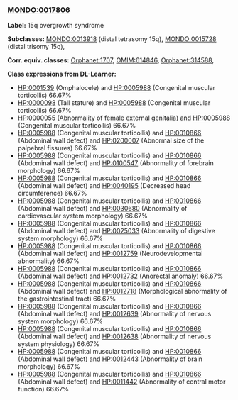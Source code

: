 
### [MONDO:0017806](http://purl.obolibrary.org/obo/MONDO_0017806)
**Label:** 15q overgrowth syndrome

**Subclasses:** [MONDO:0013918](http://purl.obolibrary.org/obo/MONDO_0013918) (distal tetrasomy 15q), [MONDO:0015728](http://purl.obolibrary.org/obo/MONDO_0015728) (distal trisomy 15q), 

**Corr. equiv. classes:** [Orphanet:1707](http://www.orpha.net/ORDO/Orphanet_1707), [OMIM:614846](http://purl.obolibrary.org/obo/OMIM_614846), [Orphanet:314588](http://www.orpha.net/ORDO/Orphanet_314588), 

**Class expressions from DL-Learner:**

- [HP:0001539](http://purl.obolibrary.org/obo/HP_0001539) (Omphalocele) and [HP:0005988](http://purl.obolibrary.org/obo/HP_0005988) (Congenital muscular torticollis) 66.67%
- [HP:0000098](http://purl.obolibrary.org/obo/HP_0000098) (Tall stature) and [HP:0005988](http://purl.obolibrary.org/obo/HP_0005988) (Congenital muscular torticollis) 66.67%
- [HP:0000055](http://purl.obolibrary.org/obo/HP_0000055) (Abnormality of female external genitalia) and [HP:0005988](http://purl.obolibrary.org/obo/HP_0005988) (Congenital muscular torticollis) 66.67%
- [HP:0005988](http://purl.obolibrary.org/obo/HP_0005988) (Congenital muscular torticollis) and [HP:0010866](http://purl.obolibrary.org/obo/HP_0010866) (Abdominal wall defect) and [HP:0200007](http://purl.obolibrary.org/obo/HP_0200007) (Abnormal size of the palpebral fissures) 66.67%
- [HP:0005988](http://purl.obolibrary.org/obo/HP_0005988) (Congenital muscular torticollis) and [HP:0010866](http://purl.obolibrary.org/obo/HP_0010866) (Abdominal wall defect) and [HP:0100547](http://purl.obolibrary.org/obo/HP_0100547) (Abnormality of forebrain morphology) 66.67%
- [HP:0005988](http://purl.obolibrary.org/obo/HP_0005988) (Congenital muscular torticollis) and [HP:0010866](http://purl.obolibrary.org/obo/HP_0010866) (Abdominal wall defect) and [HP:0040195](http://purl.obolibrary.org/obo/HP_0040195) (Decreased head circumference) 66.67%
- [HP:0005988](http://purl.obolibrary.org/obo/HP_0005988) (Congenital muscular torticollis) and [HP:0010866](http://purl.obolibrary.org/obo/HP_0010866) (Abdominal wall defect) and [HP:0030680](http://purl.obolibrary.org/obo/HP_0030680) (Abnormality of cardiovascular system morphology) 66.67%
- [HP:0005988](http://purl.obolibrary.org/obo/HP_0005988) (Congenital muscular torticollis) and [HP:0010866](http://purl.obolibrary.org/obo/HP_0010866) (Abdominal wall defect) and [HP:0025033](http://purl.obolibrary.org/obo/HP_0025033) (Abnormality of digestive system morphology) 66.67%
- [HP:0005988](http://purl.obolibrary.org/obo/HP_0005988) (Congenital muscular torticollis) and [HP:0010866](http://purl.obolibrary.org/obo/HP_0010866) (Abdominal wall defect) and [HP:0012759](http://purl.obolibrary.org/obo/HP_0012759) (Neurodevelopmental abnormality) 66.67%
- [HP:0005988](http://purl.obolibrary.org/obo/HP_0005988) (Congenital muscular torticollis) and [HP:0010866](http://purl.obolibrary.org/obo/HP_0010866) (Abdominal wall defect) and [HP:0012732](http://purl.obolibrary.org/obo/HP_0012732) (Anorectal anomaly) 66.67%
- [HP:0005988](http://purl.obolibrary.org/obo/HP_0005988) (Congenital muscular torticollis) and [HP:0010866](http://purl.obolibrary.org/obo/HP_0010866) (Abdominal wall defect) and [HP:0012718](http://purl.obolibrary.org/obo/HP_0012718) (Morphological abnormality of the gastrointestinal tract) 66.67%
- [HP:0005988](http://purl.obolibrary.org/obo/HP_0005988) (Congenital muscular torticollis) and [HP:0010866](http://purl.obolibrary.org/obo/HP_0010866) (Abdominal wall defect) and [HP:0012639](http://purl.obolibrary.org/obo/HP_0012639) (Abnormality of nervous system morphology) 66.67%
- [HP:0005988](http://purl.obolibrary.org/obo/HP_0005988) (Congenital muscular torticollis) and [HP:0010866](http://purl.obolibrary.org/obo/HP_0010866) (Abdominal wall defect) and [HP:0012638](http://purl.obolibrary.org/obo/HP_0012638) (Abnormality of nervous system physiology) 66.67%
- [HP:0005988](http://purl.obolibrary.org/obo/HP_0005988) (Congenital muscular torticollis) and [HP:0010866](http://purl.obolibrary.org/obo/HP_0010866) (Abdominal wall defect) and [HP:0012443](http://purl.obolibrary.org/obo/HP_0012443) (Abnormality of brain morphology) 66.67%
- [HP:0005988](http://purl.obolibrary.org/obo/HP_0005988) (Congenital muscular torticollis) and [HP:0010866](http://purl.obolibrary.org/obo/HP_0010866) (Abdominal wall defect) and [HP:0011442](http://purl.obolibrary.org/obo/HP_0011442) (Abnormality of central motor function) 66.67%


